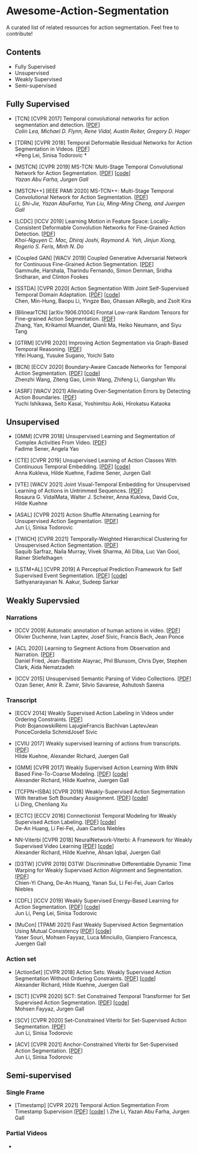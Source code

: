 # Awesome-Action-Segmentation

A curated list of related resources for action segmentation. Feel free to contribute!

## Contents
- Fully Supervised
- Unsupervised
- Weakly Supervised
- Semi-supervised

## Fully Supervised
- [TCN] [CVPR 2017] Temporal convolutional networks for action segmentation and detection. 
[[PDF](https://openaccess.thecvf.com/content_cvpr_2017/papers/Lea_Temporal_Convolutional_Networks_CVPR_2017_paper.pdf)] \
*Colin Lea, Michael D. Flynn, Rene Vidal, Austin Reiter, Gregory D. Hager*

- [TDRN] [CVPR 2018] Temporal Deformable Residual Networks for Action Segmentation in Videos. 
[[PDF](https://openaccess.thecvf.com/content_cvpr_2018/papers/Lei_Temporal_Deformable_Residual_CVPR_2018_paper.pdf)] \
*Peng Lei, Sinisa Todorovic *
  
- [MSTCN] [CVPR 2019] MS-TCN: Multi-Stage Temporal Convolutional Network for Action Segmentation. 
[[PDF](https://openaccess.thecvf.com/content_CVPR_2019/papers/Abu_Farha_MS-TCN_Multi-Stage_Temporal_Convolutional_Network_for_Action_Segmentation_CVPR_2019_paper.pdf)]
[[code](https://github.com/yabufarha/ms-tcn)] \
*Yazan Abu Farha, Jurgen Gall*
  
- [MSTCN++] [IEEE PAMI 2020] MS-TCN++: Multi-Stage Temporal Convolutional Network for Action Segmentation. 
[[PDF](https://ieeexplore-ieee-org.libproxy1.nus.edu.sg/stamp/stamp.jsp?tp=&arnumber=9186840)] \
*Li, Shi-Jie, Yazan AbuFarha, Yun Liu, Ming-Ming Cheng, and Juergen Gall*
  
- [LCDC] [ICCV 2019] Learning Motion in Feature Space: Locally-Consistent Deformable Convolution Networks for Fine-Grained Action Detection. 
[[PDF](https://openaccess.thecvf.com/content_ICCV_2019/papers/Mac_Learning_Motion_in_Feature_Space_Locally-Consistent_Deformable_Convolution_Networks_for_ICCV_2019_paper.pdf)] \
*Khoi-Nguyen C. Mac, Dhiraj Joshi, Raymond A. Yeh, Jinjun Xiong, Rogerio S. Feris, Minh N. Do*
  
- [Coupled GAN] [WACV 2019] Coupled Generative Adversarial Network for Continuous Fine-Grained Action Segmentation. 
[[PDF](https://ieeexplore-ieee-org.libproxy1.nus.edu.sg/stamp/stamp.jsp?tp=&arnumber=8658621)] \
Gammulle, Harshala, Tharindu Fernando, Simon Denman, Sridha Sridharan, and Clinton Fookes
   
- [SSTDA] [CVPR 2020] Action Segmentation With Joint Self-Supervised Temporal Domain Adaptation. 
[[PDF](https://openaccess.thecvf.com/content_CVPR_2020/papers/Chen_Action_Segmentation_With_Joint_Self-Supervised_Temporal_Domain_Adaptation_CVPR_2020_paper.pdf)]
[[code](https://github.com/cmhungsteve/SSTDA)] \
Chen, Min-Hung, Baopu Li, Yingze Bao, Ghassan AlRegib, and Zsolt Kira

- [BilinearTCN] [arXiv:1906.01004] Frontal Low-rank Random Tensors for Fine-grained Action Segmentation. 
[[PDF](https://arxiv.org/pdf/1906.01004.pdf)] \
Zhang, Yan, Krikamol Muandet, Qianli Ma, Heiko Neumann, and Siyu Tang

- [GTRM] [CVPR 2020] Improving Action Segmentation via Graph-Based Temporal Reasoning. 
[[PDF](https://openaccess.thecvf.com/content_CVPR_2020/papers/Huang_Improving_Action_Segmentation_via_Graph-Based_Temporal_Reasoning_CVPR_2020_paper.pdf)]\
Yifei Huang, Yusuke Sugano, Yoichi Sato
  
- [BCN] [ECCV 2020] Boundary-Aware Cascade Networks for Temporal Action Segmentation. 
[[PDF](http://www.ecva.net/papers/eccv_2020/papers_ECCV/papers/123700035.pdf)]
[[code](https://github.com/MCG-NJU/BCN)] \
Zhenzhi Wang, Ziteng Gao, Limin Wang, Zhifeng Li, Gangshan Wu
  
- [ASRF] [WACV 2021] Alleviating Over-Segmentation Errors by Detecting Action Boundaries. 
[[PDF](https://openaccess.thecvf.com/content/WACV2021/papers/Ishikawa_Alleviating_Over-Segmentation_Errors_by_Detecting_Action_Boundaries_WACV_2021_paper.pdf)] \
Yuchi Ishikawa, Seito Kasai, Yoshimitsu Aoki, Hirokatsu Kataoka

## Unsupervised
- [GMM] [CVPR 2018] Unsupervised Learning and Segmentation of Complex Activities From Video.
[[PDF](https://openaccess.thecvf.com/content_cvpr_2018/papers/Sener_Unsupervised_Learning_and_CVPR_2018_paper.pdf)] \
Fadime Sener, Angela Yao

- [CTE] [CVPR 2019] Unsupervised Learning of Action Classes With Continuous Temporal Embedding. 
[[PDF](https://openaccess.thecvf.com/content_CVPR_2019/papers/Kukleva_Unsupervised_Learning_of_Action_Classes_With_Continuous_Temporal_Embedding_CVPR_2019_paper.pdf)]
[[code](https://github.com/Annusha/unsup_temp_embed)] \
Anna Kukleva, Hilde Kuehne, Fadime Sener, Jurgen Gall

- [VTE] [WACV 2021] Joint Visual-Temporal Embedding for Unsupervised Learning of Actions in Untrimmed Sequences.
[[PDF](https://openaccess.thecvf.com/content/WACV2021/papers/VidalMata_Joint_Visual-Temporal_Embedding_for_Unsupervised_Learning_of_Actions_in_Untrimmed_WACV_2021_paper.pdf)] \
Rosaura G. VidalMata, Walter J. Scheirer, Anna Kukleva, David Cox, Hilde Kuehne

- [ASAL] [CVPR 2021] Action Shuffle Alternating Learning for Unsupervised Action Segmentation.
[[PDF](https://openaccess.thecvf.com/content/CVPR2021/papers/Li_Action_Shuffle_Alternating_Learning_for_Unsupervised_Action_Segmentation_CVPR_2021_paper.pdf)] \
Jun Li, Sinisa Todorovic

- [TWICH] [CVPR 2021] Temporally-Weighted Hierarchical Clustering for Unsupervised Action Segmentation.
[[PDF](https://openaccess.thecvf.com/content/CVPR2021/papers/Sarfraz_Temporally-Weighted_Hierarchical_Clustering_for_Unsupervised_Action_Segmentation_CVPR_2021_paper.pdf)] \
Saquib Sarfraz, Naila Murray, Vivek Sharma, Ali Diba, Luc Van Gool, Rainer Stiefelhagen

- [LSTM+AL] [CVPR 2019] A Perceptual Prediction Framework for Self Supervised Event Segmentation.
[[PDF](https://openaccess.thecvf.com/content_CVPR_2019/papers/Aakur_A_Perceptual_Prediction_Framework_for_Self_Supervised_Event_Segmentation_CVPR_2019_paper.pdf)]
[[code](https://github.com/saakur/EventSegmentation)] \
Sathyanarayanan N. Aakur, Sudeep Sarkar

## Weakly Supervsied
### Narrations
- [ICCV 2009] Automatic annotation of human actions in video.
[[PDF](https://ieeexplore-ieee-org.libproxy1.nus.edu.sg/stamp/stamp.jsp?tp=&arnumber=5459279)] \
Olivier Duchenne, Ivan Laptev, Josef Sivic, Francis Bach, Jean Ponce

- [ACL 2020] Learning to Segment Actions from Observation and Narration.
[[PDF](https://aclanthology.org/2020.acl-main.231.pdf)] \
Daniel Fried, Jean-Baptiste Alayrac, Phil Blunsom, Chris Dyer, Stephen Clark, Aida Nematzadeh

- [ICCV 2015] Unsupervised Semantic Parsing of Video Collections.
[[PDF](https://openaccess.thecvf.com/content_iccv_2015/papers/Sener_Unsupervised_Semantic_Parsing_ICCV_2015_paper.pdf)] \
Ozan Sener, Amir R. Zamir, Silvio Savarese, Ashutosh Saxena

### Transcript
- [ECCV 2014] Weakly Supervised Action Labeling in Videos under Ordering Constraints.
[[PDF](https://link.springer.com/content/pdf/10.1007%2F978-3-319-10602-1_41.pdf)] \
Piotr BojanowskiRémi LajugieFrancis BachIvan LaptevJean PonceCordelia SchmidJosef Sivic

- [CVIU 2017] Weakly supervised learning of actions from transcripts.
[[PDF](https://arxiv.org/pdf/1610.02237.pdf)] \
Hilde Kuehne, Alexander Richard, Juergen Gall

- [GMM] [CVPR 2017] Weakly Supervised Action Learning With RNN Based Fine-To-Coarse Modeling.
[[PDF](https://openaccess.thecvf.com/content_cvpr_2017/papers/Richard_Weakly_Supervised_Action_CVPR_2017_paper.pdf)]
[[code](https://github.com/alexanderrichard/squirrel)] \
Alexander Richard, Hilde Kuehne, Juergen Gall

- [TCFPN+ISBA] [CVPR 2018] Weakly-Supervised Action Segmentation With Iterative Soft Boundary Assignment.
[[PDF](http://openaccess.thecvf.com/content_cvpr_2018/papers/Ding_Weakly-Supervised_Action_Segmentation_CVPR_2018_paper.pdf)]
[[code](https://github.com/ld-ing/TCFPN-ISBA)] \
Li Ding, Chenliang Xu

- [ECTC] [ECCV 2016] Connectionist Temporal Modeling for Weakly Supervised Action Labeling.
[[PDF](https://link.springer.com/chapter/10.1007/978-3-319-46493-0_9)]
[[code](https://github.com/daahuang/lasagne-ectc)] \
De-An Huang, Li Fei-Fei, Juan Carlos Niebles

- NN-Viterbi [CVPR 2018] NeuralNetwork-Viterbi: A Framework for Weakly Supervised Video Learning
[[PDF](https://openaccess.thecvf.com/content_cvpr_2018/papers/Richard_NeuralNetwork-Viterbi_A_Framework_CVPR_2018_paper.pdf)]
[[code](https://github.com/alexanderrichard/NeuralNetwork-Viterbi)] \
Alexander Richard, Hilde Kuehne, Ahsan Iqbal, Juergen Gall

- [D3TW] [CVPR 2019] D3TW: Discriminative Differentiable Dynamic Time Warping for Weakly Supervised Action Alignment and Segmentation.
[[PDF](https://openaccess.thecvf.com/content_CVPR_2019/papers/Chang_D3TW_Discriminative_Differentiable_Dynamic_Time_Warping_for_Weakly_Supervised_Action_CVPR_2019_paper.pdf)] \
Chien-Yi Chang, De-An Huang, Yanan Sui, Li Fei-Fei, Juan Carlos Niebles

- [CDFL] [ICCV 2019] Weakly Supervised Energy-Based Learning for Action Segmentation.
[[PDF](https://openaccess.thecvf.com/content_ICCV_2019/papers/Li_Weakly_Supervised_Energy-Based_Learning_for_Action_Segmentation_ICCV_2019_paper.pdf)]
[[code](https://github.com/JunLi-Galios/CDFL)] \
Jun Li, Peng Lei, Sinisa Todorovic

- [MuCon] [TPAMI 2021] Fast Weakly Supervised Action Segmentation Using Mutual Consistency
[[PDF](https://ieeexplore-ieee-org.libproxy1.nus.edu.sg/stamp/stamp.jsp?tp=&arnumber=9454332)] 
[[code](https://github.com/yassersouri/MuCon)]\
Yaser Souri, Mohsen Fayyaz, Luca Minciullo, Gianpiero Francesca, Juergen Gall

### Action set
- [ActionSet] [CVPR 2018] Action Sets: Weakly Supervised Action Segmentation Without Ordering Constraints.
[[PDF](https://openaccess.thecvf.com/content_cvpr_2018/papers/Richard_Action_Sets_Weakly_CVPR_2018_paper.pdf)] 
[[code](https://github.com/alexanderrichard/action-sets)]\
Alexander Richard, Hilde Kuehne, Juergen Gall

- [SCT] [CVPR 2020] SCT: Set Constrained Temporal Transformer for Set Supervised Action Segmentation.
[[PDF](https://openaccess.thecvf.com/content_CVPR_2020/papers/Fayyaz_SCT_Set_Constrained_Temporal_Transformer_for_Set_Supervised_Action_Segmentation_CVPR_2020_paper.pdf)] 
[[code](https://github.com/MohsenFayyaz89/SCT)]\
Mohsen Fayyaz, Jurgen Gall

- [SCV] [CVPR 2020] Set-Constrained Viterbi for Set-Supervised Action Segmentation.
[[PDF](https://openaccess.thecvf.com/content_CVPR_2020/papers/Li_Set-Constrained_Viterbi_for_Set-Supervised_Action_Segmentation_CVPR_2020_paper.pdf)] \
Jun Li, Sinisa Todorovic

- [ACV] [CVPR 2021] Anchor-Constrained Viterbi for Set-Supervised Action Segmentation.
[[PDF](https://openaccess.thecvf.com/content/CVPR2021/papers/Li_Anchor-Constrained_Viterbi_for_Set-Supervised_Action_Segmentation_CVPR_2021_paper.pdf)] \
Jun Li, Sinisa Todorovic

## Semi-supervised
### Single Frame
- [Timestamp] [CVPR 2021] Temporal Action Segmentation From Timestamp Supervision
[[PDF](https://openaccess.thecvf.com/content/CVPR2021/papers/Li_Temporal_Action_Segmentation_From_Timestamp_Supervision_CVPR_2021_paper.pdf)] 
[[code](https://github.com/ZheLi2020/TimestampActionSeg)] \ 
Zhe Li, Yazan Abu Farha, Jurgen Gall

### Partial Videos
- 
